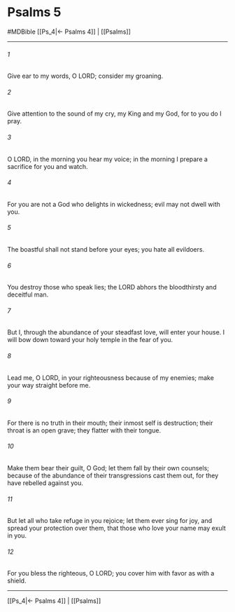 # Psalms 5
#MDBible
[[Ps_4|← Psalms 4]] | [[Psalms]]

***

###### 1 
Give ear to my words, O LORD; consider my groaning. 

###### 2 
Give attention to the sound of my cry, my King and my God, for to you do I pray. 

###### 3 
O LORD, in the morning you hear my voice; in the morning I prepare a sacrifice for you and watch. 

###### 4 
For you are not a God who delights in wickedness; evil may not dwell with you. 

###### 5 
The boastful shall not stand before your eyes; you hate all evildoers. 

###### 6 
You destroy those who speak lies; the LORD abhors the bloodthirsty and deceitful man. 

###### 7 
But I, through the abundance of your steadfast love, will enter your house. I will bow down toward your holy temple in the fear of you. 

###### 8 
Lead me, O LORD, in your righteousness because of my enemies; make your way straight before me. 

###### 9 
For there is no truth in their mouth; their inmost self is destruction; their throat is an open grave; they flatter with their tongue. 

###### 10 
Make them bear their guilt, O God; let them fall by their own counsels; because of the abundance of their transgressions cast them out, for they have rebelled against you. 

###### 11 
But let all who take refuge in you rejoice; let them ever sing for joy, and spread your protection over them, that those who love your name may exult in you. 

###### 12 
For you bless the righteous, O LORD; you cover him with favor as with a shield. 

***

[[Ps_4|← Psalms 4]] | [[Psalms]]
